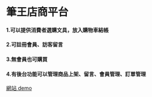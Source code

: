 # 筆王店商平台
#### 1.可以提供消費者選購文具，放入購物車結帳
#### 2.可註冊會員、訪客留言
#### 3.無會員也可購買
#### 4.有後台功能可以管理商品上架、留言、會員管理、訂單管理

[網站 demo](https://keikohsu.github.io/penking/)
